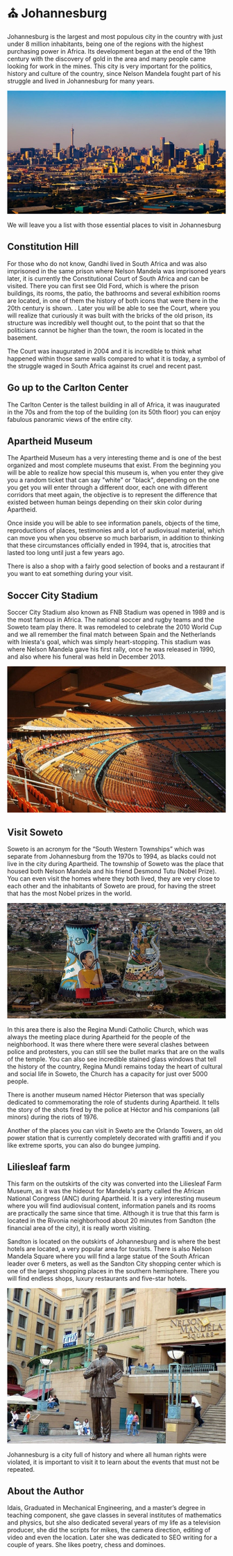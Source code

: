 # ⛪ Johannesburg

Johannesburg is the largest and most populous city in the country with just under 8 million inhabitants, being one of the regions with the highest purchasing power in Africa. Its development began at the end of the 19th century with the discovery of gold in the area and many people came looking for work in the mines. This city is very important for the politics, history and culture of the country, since Nelson Mandela fought part of his struggle and lived in Johannesburg for many years.

![Johannesburg](_static/images/johannesburg/johannesburg.jpg)

We will leave you a list with those essential places to visit in Johannesburg

## Constitution Hill

For those who do not know, Gandhi lived in South Africa and was also imprisoned in the same prison where Nelson Mandela was imprisoned years later, it is currently the Constitutional Court of South Africa and can be visited. There you can first see Old Ford, which is where the prison buildings, its rooms, the patio, the bathrooms and several exhibition rooms are located, in one of them the history of both icons that were there in the 20th century is shown. . Later you will be able to see the Court, where you will realize that curiously it was built with the bricks of the old prison, its structure was incredibly well thought out, to the point that so that the politicians cannot be higher than the town, the room is located in the basement.

The Court was inaugurated in 2004 and it is incredible to think what happened within those same walls compared to what it is today, a symbol of the struggle waged in South Africa against its cruel and recent past.

## Go up to the Carlton Center

The Carlton Center is the tallest building in all of Africa, it was inaugurated in the 70s and from the top of the building (on its 50th floor) you can enjoy fabulous panoramic views of the entire city.

## Apartheid Museum

The Apartheid Museum has a very interesting theme and is one of the best organized and most complete museums that exist. From the beginning you will be able to realize how special this museum is, when you enter they give you a random ticket that can say "white" or "black", depending on the one you get you will enter through a different door, each one with different corridors that meet again, the objective is to represent the difference that existed between human beings depending on their skin color during Apartheid.

Once inside you will be able to see information panels, objects of the time, reproductions of places, testimonies and a lot of audiovisual material, which can move you when you observe so much barbarism, in addition to thinking that these circumstances officially ended in 1994, that is, atrocities that lasted too long until just a few years ago.

There is also a shop with a fairly good selection of books and a restaurant if you want to eat something during your visit.

## Soccer City Stadium

Soccer City Stadium also known as FNB Stadium was opened in 1989 and is the most famous in Africa. The national soccer and rugby teams and the Soweto team play there. It was remodeled to celebrate the 2010 World Cup and we all remember the final match between Spain and the Netherlands with Iniesta's goal, which was simply heart-stopping. This stadium was where Nelson Mandela gave his first rally, once he was released in 1990, and also where his funeral was held in December 2013.

![Soccer City Stadium](_static/images/johannesburg/soccer-city-stadium.jpg)

## Visit Soweto

Soweto is an acronym for the “South Western Townships” which was separate from Johannesburg from the 1970s to 1994, as blacks could not live in the city during Apartheid. The township of Soweto was the place that housed both Nelson Mandela and his friend Desmond Tutu (Nobel Prize). You can even visit the homes where they both lived, they are very close to each other and the inhabitants of Soweto are proud, for having the street that has the most Nobel prizes in the world.

![Soweto](_static/images/johannesburg/soweto.jpg)

In this area there is also the Regina Mundi Catholic Church, which was always the meeting place during Apartheid for the people of the neighborhood. It was there where there were several clashes between police and protesters, you can still see the bullet marks that are on the walls of the temple. You can also see incredible stained glass windows that tell the history of the country, Regina Mundi remains today the heart of cultural and social life in Soweto, the Church has a capacity for just over 5000 people.

There is another museum named Héctor Pieterson that was specially dedicated to commemorating the role of students during Apartheid. It tells the story of the shots fired by the police at Héctor and his companions (all minors) during the riots of 1976.

Another of the places you can visit in Sweto are the Orlando Towers, an old power station that is currently completely decorated with graffiti and if you like extreme sports, you can also do bungee jumping.

## Liliesleaf farm

This farm on the outskirts of the city was converted into the Liliesleaf Farm Museum, as it was the hideout for Mandela's party called the African National Congress (ANC) during Apartheid. It is a very interesting museum where you will find audiovisual content, information panels and its rooms are practically the same since that time. Although it is true that this farm is located in the Rivonia neighborhood about 20 minutes from Sandton (the financial area of the city), it is really worth visiting.

Sandton is located on the outskirts of Johannesburg and is where the best hotels are located, a very popular area for tourists. There is also Nelson Mandela Square where you will find a large statue of the South African leader over 6 meters, as well as the Sandton City shopping center which is one of the largest shopping places in the southern hemisphere. There you will find endless shops, luxury restaurants and five-star hotels.

![Sandton](_static/images/johannesburg/sandton.jpg)

Johannesburg is a city full of history and where all human rights were violated, it is important to visit it to learn about the events that must not be repeated.

## About the Author

Idais, Graduated in Mechanical Engineering, and a master’s degree in teaching component, she gave classes in several institutes of mathematics and physics, but she also dedicated several years of my life as a television producer, she did the scripts for mikes, the camera direction, editing of video and even the location. Later she was dedicated to SEO writing for a couple of years. She likes poetry, chess and dominoes.
